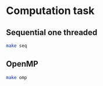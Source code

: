 # Computation task

## Sequential one threaded

```bash
make seq
```

## OpenMP

```bash
make omp
```
